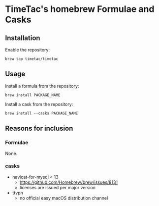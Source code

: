 # TimeTac's homebrew Formulae and Casks

## Installation
Enable the repository:

```
brew tap timetac/timetac
```

## Usage
Install a formula from the repository:

```
brew install PACKAGE_NAME
````

Install a cask from the repository:

```
brew install --casks PACKAGE_NAME
```

## Reasons for inclusion
### Formulae
None.

### casks
- navicat-for-mysql < 13
  - https://github.com/Homebrew/brew/issues/8131
  - licenses are issued per major version
- ttvpn
  - no official easy macOS distribution channel
